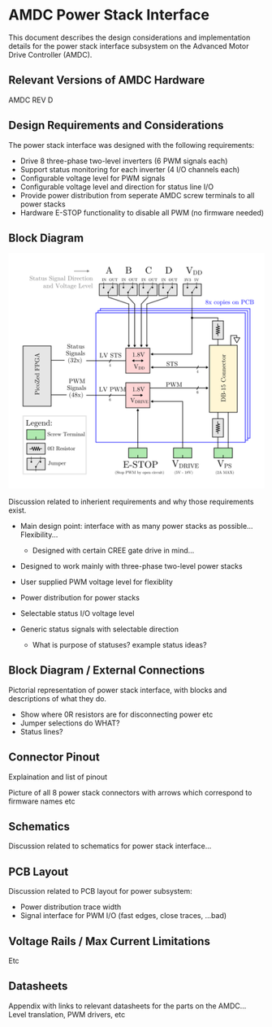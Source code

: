 # AMDC Power Stack Interface

This document describes the design considerations and implementation details for the power stack interface subsystem on the Advanced Motor Drive Controller (AMDC).

## Relevant Versions of AMDC Hardware

AMDC REV D

## Design Requirements and Considerations

The power stack interface was designed with the following requirements:

- Drive 8 three-phase two-level inverters (6 PWM signals each)
- Support status monitoring for each inverter (4 I/O channels each)
- Configurable voltage level for PWM signals
- Configurable voltage level and direction for status line I/O
- Provide power distribution from seperate AMDC screw terminals to all power stacks
- Hardware E-STOP functionality to disable all PWM (no firmware needed)

## Block Diagram

<img src="images/amdc-power-stack.svg" />













Discussion related to inherient requirements and why those requirements exist.

- Main design point: interface with as many power stacks as possible... Flexibility...
  - Designed with certain CREE gate drive in mind...

- Designed to work mainly with three-phase two-level power stacks
- User supplied PWM voltage level for flexiblity
- Power distribution for power stacks
- Selectable status I/O voltage level
- Generic status signals with selectable direction
  - What is purpose of statuses? example status ideas?

## Block Diagram / External Connections

Pictorial representation of power stack interface, with blocks and descriptions of what they do.
- Show where 0R resistors are for disconnecting power etc
- Jumper selections do WHAT?
- Status lines?

## Connector Pinout

Explaination and list of pinout

Picture of all 8 power stack connectors with arrows which correspond to firmware names etc

## Schematics

Discussion related to schematics for power stack interface...

## PCB Layout

Discussion related to PCB layout for power subsystem:
- Power distribution trace width
- Signal interface for PWM I/O (fast edges, close traces, ...bad)

## Voltage Rails / Max Current Limitations

Etc

## Datasheets

Appendix with links to relevant datasheets for the parts on the AMDC... Level translation, PWM drivers, etc
